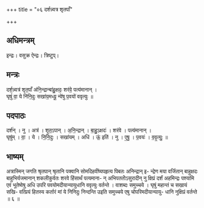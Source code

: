 +++
title = "०६ दर्शन्न्वत्र शृतपाँ"

+++
## अधिमन्त्रम्
इन्द्रः। वसुक्र ऐन्द्रः। त्रिष्टुप्।

## मन्त्रः
दर्श॒न्न्वत्र॑ शृत॒पाँ अ॑नि॒न्द्रान्बा॑हु॒क्षदः॒ शर॑वे॒ पत्य॑मानान् ।  
घृषुं॑ वा॒ ये नि॑नि॒दुः सखा॑य॒मध्यू॒ न्वे॑षु प॒वयो॑ ववृत्युः ॥

## पदपाठः
दर्श॑न् । नु । अत्र॑ । शृ॒त॒ऽपान् । अ॒नि॒न्द्रान् । बा॒हु॒ऽक्षदः॑ । शर॑वे । पत्य॑मानान् ।  
घृषु॑म् । वा॒ । ये । नि॒नि॒दुः । सखा॑यम् । अधि॑ । ऊं॒ इति॑ । नु । ए॒षु॒ । प॒वयः॑ । व॒वृ॒त्युः॒ ॥

## भाष्यम्
अत्रास्मिन् जगति श्रृतपान् श्रृतानि पक्वानि सोमदिहवींष्यपहृत्य पिबतः अनिन्द्रान् इ- न्द्रेण मया वर्जितान् बाहुक्षदः बाहुभिर्यजमानान् शकलीकुर्वतः शरवे हिंसार्थं पत्यमाना- न् अभिपततो॓ऽसुरादीन् नु क्षिप्रं दर्शं अहमिन्द्रः पश्यामि एवं भूतेष्वेषु अधि उपरि पवयोमदीयान्यायुधानि ववृत्युः वर्तन्ते । वाशब्दः समुच्चये । घृषुं महान्तं च सखायं सखि- वत्प्रियं हितस्य कर्तारं मां ये निनिदुः निन्दन्ति उइति समुच्चये एषु चोपरिमदीयान्यायु- धानि नुक्षिप्रं वर्तन्ते ॥ ६ ॥